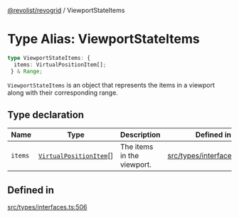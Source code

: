 [@revolist/revogrid](README.md) / ViewportStateItems

# Type Alias: ViewportStateItems

```ts
type ViewportStateItems: {
  items: VirtualPositionItem[];
 } & Range;
```

`ViewportStateItems` is an object that represents the items in a viewport
along with their corresponding range.

## Type declaration

| Name | Type | Description | Defined in |
| ------ | ------ | ------ | ------ |
| `items` | [`VirtualPositionItem`](Interface.VirtualPositionItem.md)[] | The items in the viewport. | [src/types/interfaces.ts:510](https://github.com/revolist/revogrid/blob/c4e80f786890231c76aca88d327b090657d3fbb9/src/types/interfaces.ts#L510) |

## Defined in

[src/types/interfaces.ts:506](https://github.com/revolist/revogrid/blob/c4e80f786890231c76aca88d327b090657d3fbb9/src/types/interfaces.ts#L506)
